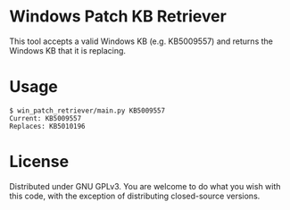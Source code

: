 # Windows Patch KB Retriever
This tool accepts a valid Windows KB (e.g. KB5009557) and returns the Windows KB that it is replacing. 

# Usage
```
$ win_patch_retriever/main.py KB5009557
Current: KB5009557
Replaces: KB5010196
```

# License
Distributed under GNU GPLv3. You are welcome to do what you wish with this code, with the exception of distributing closed-source versions.
